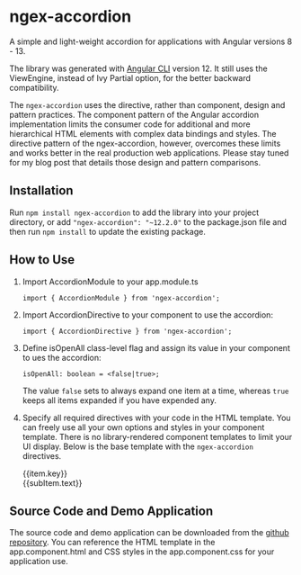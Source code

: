 # ngex-accordion

A simple and light-weight accordion for applications with Angular versions 8 - 13. 

The library was generated with [Angular CLI](https://github.com/angular/angular-cli) version 12. It still uses the ViewEngine, instead of Ivy Partial option, for the better backward compatibility.

The `ngex-accordion` uses the directive, rather than component, design and pattern practices. The component pattern of the Angular accordion implementation limits the consumer code for additional and more hierarchical HTML elements with complex data bindings and styles. The directive pattern of the ngex-accordion, however, overcomes these limits and works better in the real production web applications. Please stay tuned for my blog post that details those design and pattern comparisons.

## Installation

Run `npm install ngex-accordion` to add the library into your project directory, or add `"ngex-accordion": "~12.2.0"` to the package.json file and then run `npm install` to update the existing package.

## How to Use

1. Import AccordionModule to your app.module.ts

	`import { AccordionModule } from 'ngex-accordion';`

2. Import AccordionDirective to your component to use the accordion:

	`import { AccordionDirective } from 'ngex-accordion';`

3. Define isOpenAll class-level flag and assign its value in your component to ues the accordion:

	`isOpenAll: boolean = <false|true>;`

	The value `false` sets to always expand one item at a time, whereas `true` keeps all items expanded if you have expended any.    

4. Specify all required directives with your code in the HTML template. You can freely use all your own options and styles in your component template. There is no library-rendered component templates to limit your UI display. Below is the base template with the `ngex-accordion` directives.
 
	<div accordion="isOpenAll">	
		<div *ngFor="let item of dataList; let idx = index">                
			<div accordionItem [index]="idx" >
				<div accordionHeader>
					{{item.key}}
					<i class="accordion-toggle-btn fa fa-chevron-right"
					   [class.accordion-active-icon]="accordion.isActiveItem(idx)"></i>
				</div>                    
				<div [class.accordion-expanded]="accordion.isActiveItem(idx)" >
					<div *ngFor="let subItem of item.value">
						{{subItem.text}}
					</div>
				</div>
			</div>
		</div>	
	</div>

## Source Code and Demo Application

The source code and demo application can be downloaded from the [github repository](https://github.com/shenweiliu/ngex-accordion). You can reference the HTML template in the app.component.html and CSS styles in the app.component.css for your application use.    
 
